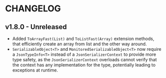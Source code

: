# CHANGELOG

## v1.8.0 - Unreleased

* Added `ToArrayFast(List)` and `ToListFast(Array)` extension methods, that efficiently create an array from list and the other way around.
* `SerializableObject<T>` and `MonitoredSerializableObject<T>` now require a `JsonTypeInfo<T>` instead of a `JsonSerializerContext` to provide more type safety, as the `JsonSerializerContext` overloads cannot verify that the context has any implementation for the type, potentially leading to exceptions at runtime.
